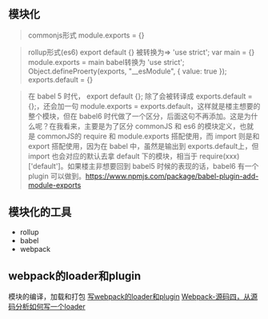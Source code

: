 ## 模块化

> commonjs形式
> module.exports = {}

> rollup形式(es6)
> export default {}
> 被转换为=> 
> 'use strict';
> var main = {}
> module.exports = main
> babel转换为
> 'use strict';
> Object.defineProerty(exports, "__esModule", {
    value: true
});
exports.default = {}

> 在 babel 5 时代， export default {}; 除了会被转译成 exports.default = {};，还会加一句 module.exports = exports.default，这样就是楼主想要的整个模块，但在 babel6 时代做了一个区分，后面这句不再添加。这是为什么呢？在我看来，主要是为了区分 commonJS 和 es6 的模块定义，也就是 commonJS的 require 和 module.exports 搭配使用，而 import 则是和 export 搭配使用，因为在 babel 中，虽然是输出到 exports.default上，但 import 也会对应的默认去拿 default 下的模块，相当于 require(xxx)['default']。如果楼主非想要回到 babel5 时候的表现的话，babel6 有一个 plugin 可以做到。https://www.npmjs.com/package/babel-plugin-add-module-exports



## 模块化的工具
* rollup
* babel
* webpack


## webpack的loader和plugin
模块的编译，加载和打包
[写webpack的loader和plugin](http://blog.csdn.net/qiqingjin/article/details/71335943)
[Webpack-源码四，从源码分析如何写一个loader](http://blog.csdn.net/qiqingjin/article/details/72496554)

